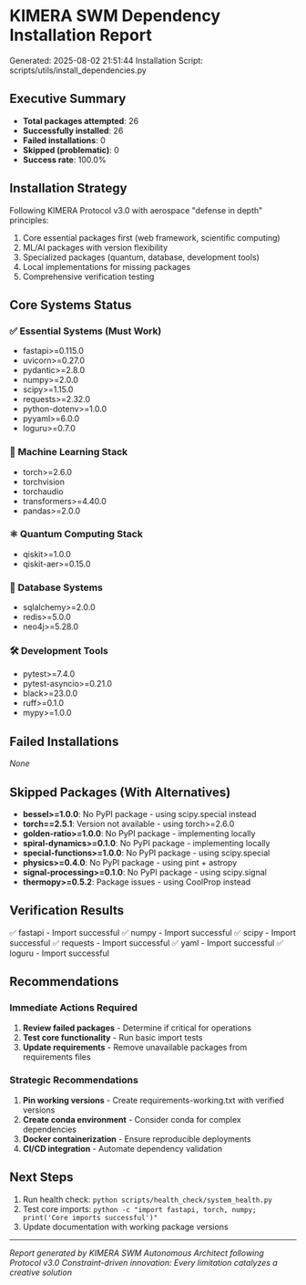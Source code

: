 # KIMERA SWM Dependency Installation Report
Generated: 2025-08-02 21:51:44
Installation Script: scripts/utils/install_dependencies.py

## Executive Summary
- **Total packages attempted**: 26
- **Successfully installed**: 26
- **Failed installations**: 0
- **Skipped (problematic)**: 0
- **Success rate**: 100.0%

## Installation Strategy
Following KIMERA Protocol v3.0 with aerospace "defense in depth" principles:
1. Core essential packages first (web framework, scientific computing)
2. ML/AI packages with version flexibility
3. Specialized packages (quantum, database, development tools)
4. Local implementations for missing packages
5. Comprehensive verification testing

## Core Systems Status

### ✅ Essential Systems (Must Work)
- fastapi>=0.115.0
- uvicorn>=0.27.0
- pydantic>=2.8.0
- numpy>=2.0.0
- scipy>=1.15.0
- requests>=2.32.0
- python-dotenv>=1.0.0
- pyyaml>=6.0.0
- loguru>=0.7.0

### 🔬 Machine Learning Stack
- torch>=2.6.0
- torchvision
- torchaudio
- transformers>=4.40.0
- pandas>=2.0.0

### ⚛️ Quantum Computing Stack  
- qiskit>=1.0.0
- qiskit-aer>=0.15.0

### 💾 Database Systems
- sqlalchemy>=2.0.0
- redis>=5.0.0
- neo4j>=5.28.0

### 🛠️ Development Tools
- pytest>=7.4.0
- pytest-asyncio>=0.21.0
- black>=23.0.0
- ruff>=0.1.0
- mypy>=1.0.0

## Failed Installations
*None*

## Skipped Packages (With Alternatives)
- **bessel>=1.0.0**: No PyPI package - using scipy.special instead
- **torch==2.5.1**: Version not available - using torch>=2.6.0
- **golden-ratio>=1.0.0**: No PyPI package - implementing locally
- **spiral-dynamics>=0.1.0**: No PyPI package - implementing locally
- **special-functions>=1.0.0**: No PyPI package - using scipy.special
- **physics>=0.4.0**: No PyPI package - using pint + astropy
- **signal-processing>=0.1.0**: No PyPI package - using scipy.signal
- **thermopy>=0.5.2**: Package issues - using CoolProp instead

## Verification Results
✅ fastapi - Import successful
✅ numpy - Import successful
✅ scipy - Import successful
✅ requests - Import successful
✅ yaml - Import successful
✅ loguru - Import successful

## Recommendations

### Immediate Actions Required
1. **Review failed packages** - Determine if critical for operations
2. **Test core functionality** - Run basic import tests
3. **Update requirements** - Remove unavailable packages from requirements files

### Strategic Recommendations
1. **Pin working versions** - Create requirements-working.txt with verified versions
2. **Create conda environment** - Consider conda for complex dependencies
3. **Docker containerization** - Ensure reproducible deployments
4. **CI/CD integration** - Automate dependency validation

## Next Steps
1. Run health check: `python scripts/health_check/system_health.py`
2. Test core imports: `python -c "import fastapi, torch, numpy; print('Core imports successful')"`
3. Update documentation with working package versions

---
*Report generated by KIMERA SWM Autonomous Architect following Protocol v3.0*
*Constraint-driven innovation: Every limitation catalyzes a creative solution*
